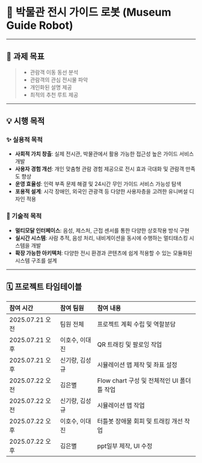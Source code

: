 # 🤖 박물관 전시 가이드 로봇 (Museum Guide Robot)

---

## 🎯 과제 목표

> - 관람객 이동 동선 분석
> - 관람객의 관심 전시물 파악
> - 개인화된 설명 제공
> - 최적의 추천 루트 제공

---

## 💡 시행 목적

### ✨ 실용적 목적

- **사회적 가치 창출**: 실제 전시관, 박물관에서 활용 가능한 접근성 높은 가이드 서비스 개발
- **사용자 경험 개선**: 개인 맞춤형 관람 경험 제공으로 전시 효과 극대화 및 관람객 만족도 향상
- **운영 효율성**: 인력 부족 문제 해결 및 24시간 무인 가이드 서비스 가능성 탐색
- **포용적 설계**: 시각 장애인, 외국인 관광객 등 다양한 사용자층을 고려한 유니버설 디자인 적용

### 🔧 기술적 목적

- **멀티모달 인터페이스**: 음성, 제스처, 근접 센서를 통한 다양한 상호작용 방식 구현
- **실시간 시스템**: 사람 추적, 음성 처리, 내비게이션을 동시에 수행하는 멀티태스킹 시스템을 개발
- **확장 가능한 아키텍처**: 다양한 전시 환경과 콘텐츠에 쉽게 적용할 수 있는 모듈화된 시스템 구조를 설계

---

## 🗓️ 프로젝트 타임테이블

| 참여 시간 | 참여 팀원 | 참여 내용 |
| :--- | :--- | :--- |
| 2025.07.21 오전 | 팀원 전체 | 프로젝트 계획 수립 및 역할분담 |
| 2025.07.21 오후 | 이호수, 이대진 | QR 트래킹 및 팔로잉 작업 |
| 2025.07.21 오후 | 신기량, 김성규 | 시뮬레이션 맵 제작 및 좌표 설정 |
| 2025.07.22 오전 | 김은별 | Flow chart 구성 및 전체적인 UI 폴더 틀 작업 |
| 2025.07.22 오전 | 신기량, 김성규 | 시뮬레이션 맵 작업 |
| 2025.07.22 오후 | 이호수, 이대진 | 터틀봇 장애물 회피 및 트래킹 개선 작업 |
| 2025.07.22 오후 | 김은별 | ppt일부 제작, UI 수정|
